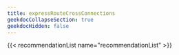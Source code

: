 ```yaml
---
title: expressRouteCrossConnections
geekdocCollapseSection: true
geekdocHidden: false
---
```


{{< recommendationList name="recommendationList" >}}
